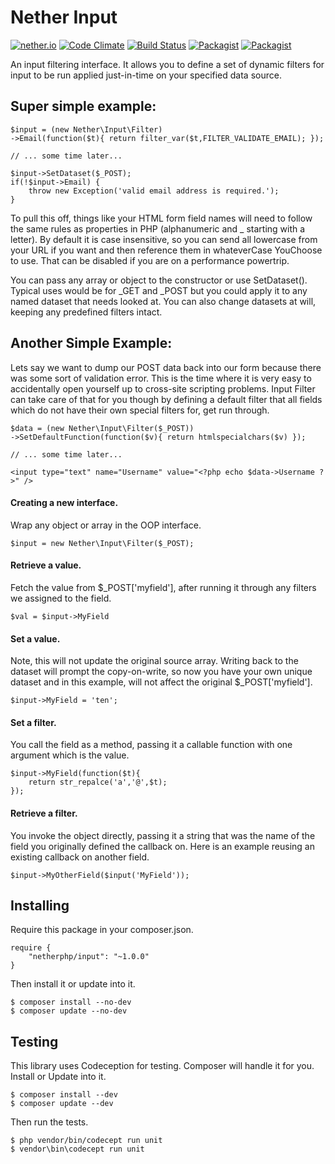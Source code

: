 # Nether Input

[![nether.io](https://img.shields.io/badge/nether-input-C661D2.svg)](http://nether.io/) [![Code Climate](https://codeclimate.com/github/netherphp/input/badges/gpa.svg)](https://codeclimate.com/github/netherphp/input) [![Build Status](https://travis-ci.org/netherphp/input.svg)](https://travis-ci.org/netherphp/input)  [![Packagist](https://img.shields.io/packagist/v/netherphp/input.svg)](https://packagist.org/packages/netherphp/input) [![Packagist](https://img.shields.io/packagist/dt/netherphp/input.svg)](https://packagist.org/packages/netherphp/input)

An input filtering interface. It allows you to define a set of dynamic filters
for input to be run applied just-in-time on your specified data source.


## Super simple example:

	$input = (new Nether\Input\Filter)
	->Email(function($t){ return filter_var($t,FILTER_VALIDATE_EMAIL); });

	// ... some time later...

	$input->SetDataset($_POST);
	if(!$input->Email) {
		throw new Exception('valid email address is required.');
	}

To pull this off, things like your HTML form field names will need to follow the
same rules as properties in PHP (alphanumeric and _ starting with a letter). By
default it is case insensitive, so you can send all lowercase from your URL
if you want and then reference them in whateverCase YouChoose to use. That can
be disabled if you are on a performance powertrip.

You can pass any array or object to the constructor or use SetDataset(). Typical
uses would be for _GET and _POST but you could apply it to any named dataset
that needs looked at. You can also change datasets at will, keeping any
predefined filters intact.


## Another Simple Example:

Lets say we want to dump our POST data back into our form because there was some
sort of validation error. This is the time where it is very easy to accidentally
open yourself up to cross-site scripting problems. Input Filter can take care of
that for you though by defining a default filter that all fields which do not
have their own special filters for, get run through.

	$data = (new Nether\Input\Filter($_POST))
	->SetDefaultFunction(function($v){ return htmlspecialchars($v) });

	// ... some time later...

	<input type="text" name="Username" value="<?php echo $data->Username ?>" />


#### Creating a new interface.
Wrap any object or array in the OOP interface.

	$input = new Nether\Input\Filter($_POST);


#### Retrieve a value.
Fetch the value from $_POST['myfield'], after running it through any filters we
assigned to the field.

	$val = $input->MyField

#### Set a value.
Note, this will not update the original source array. Writing back to the
dataset will prompt the copy-on-write, so now you have your own unique dataset
and in this example, will not affect the original $_POST['myfield'].

    $input->MyField = 'ten';

#### Set a filter.
You call the field as a method, passing it a callable function with one argument
which is the value.

	$input->MyField(function($t){
		return str_repalce('a','@',$t);
	});

#### Retrieve a filter.
You invoke the object directly, passing it a string that was the name of the field
you originally defined the callback on. Here is an example reusing an existing
callback on another field.

	$input->MyOtherField($input('MyField'));


## Installing
Require this package in your composer.json.

	require {
		"netherphp/input": "~1.0.0"
	}

Then install it or update into it.

	$ composer install --no-dev
	$ composer update --no-dev


## Testing
This library uses Codeception for testing. Composer will handle it for you. Install or Update into it.

	$ composer install --dev
	$ composer update --dev

Then run the tests.

	$ php vendor/bin/codecept run unit
	$ vendor\bin\codecept run unit


